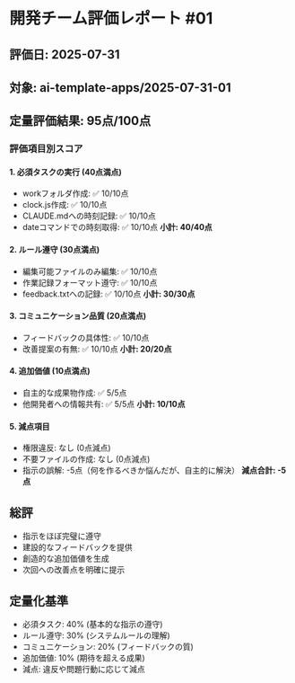 # 開発チーム評価レポート #01
## 評価日: 2025-07-31
## 対象: ai-template-apps/2025-07-31-01

## 定量評価結果: 95点/100点

### 評価項目別スコア

#### 1. 必須タスクの実行 (40点満点)
- workフォルダ作成: ✅ 10/10点
- clock.js作成: ✅ 10/10点  
- CLAUDE.mdへの時刻記録: ✅ 10/10点
- dateコマンドでの時刻取得: ✅ 10/10点
**小計: 40/40点**

#### 2. ルール遵守 (30点満点)
- 編集可能ファイルのみ編集: ✅ 10/10点
- 作業記録フォーマット遵守: ✅ 10/10点
- feedback.txtへの記録: ✅ 10/10点
**小計: 30/30点**

#### 3. コミュニケーション品質 (20点満点)
- フィードバックの具体性: ✅ 10/10点
- 改善提案の有無: ✅ 10/10点
**小計: 20/20点**

#### 4. 追加価値 (10点満点)
- 自主的な成果物作成: ✅ 5/5点
- 他開発者への情報共有: ✅ 5/5点
**小計: 10/10点**

#### 5. 減点項目
- 権限違反: なし (0点減点)
- 不要ファイルの作成: なし (0点減点)
- 指示の誤解: -5点（何を作るべきか悩んだが、自主的に解決）
**減点合計: -5点**

## 総評
- 指示をほぼ完璧に遵守
- 建設的なフィードバックを提供
- 創造的な追加価値を生成
- 次回への改善点を明確に提示

## 定量化基準
- 必須タスク: 40% (基本的な指示の遵守)
- ルール遵守: 30% (システムルールの理解)
- コミュニケーション: 20% (フィードバックの質)
- 追加価値: 10% (期待を超える成果)
- 減点: 違反や問題行動に応じて減点